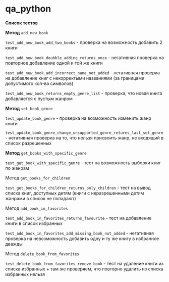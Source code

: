 # qa_python

**Список тестов**

**Метод** `add_new_book`

`test_add_new_book_add_two_books` - проверка на возможность добавить 2 книги 

`test_add_new_book_doubble_adding_returns_once` - негативная проверка на повторное добавление одной и той же книги

`test_add_new_book_add_incorrect_name_not_added` - негативная проверка на добавление книг с некорректыми названиями (за границами допустимого кол-ва символов)

`test_add_new_book_returns_empty_genre_list` - проверка, что новая книга добавляется с пустым жанром

**Метод** `set_book_genre`

`test_update_book_genre` - проверка на возможность изменить жанр книги 

`test_update_book_genre_change_unsupported_genre_returns_last_set_genre` - негативная проверка на то, что нельзя присвоить жанр, не входящий в список разрешенных

**Метод** `get_books_with_specific_genre`

`test_get_book_with_specific_genre` - тест на возможность выборки книг по жанрам

Метод `get_books_for_children`

`test_get_books_for_children_returns_only_children` - тест на вывод списка книг, доступных детям (книги с неразрешенными детям жанрами в список не попадают)

Метод `add_book_in_favorites`

`test_add_book_in_favorites_returns_favourite` - тест на добавление книги в список избранных 

`test_add_book_in_favorites_add_missing_book_not_added` - негативная проверка на невозможность добавить одну и ту же книгу в избранное дважды

Метод `delete_book_from_favorites`

`test_delete_book_from_favorites_remove_book` - тест на удаление книги из списка избранных + там же проверяем, что повторно удалить из списка избранных нельзя